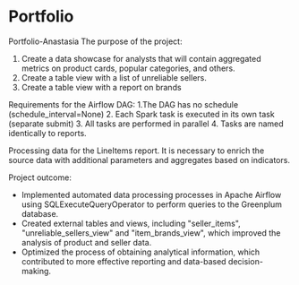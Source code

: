 # Portfolio
Portfolio-Anastasia
The purpose of the project:
1. Create a data showcase for analysts that will contain aggregated metrics on product cards, popular categories, and others.
2. Create a table view with a list of unreliable sellers.
3. Create a table view with a report on brands

Requirements for the Airflow DAG:
1.The DAG has no schedule (schedule_interval=None)
2. Each Spark task is executed in its own task (separate submit)
3. All tasks are performed in parallel
4. Tasks are named identically to reports.

Processing data for the LineItems report.
It is necessary to enrich the source data with additional parameters and aggregates based on indicators.

Project outcome: 
- Implemented automated data processing processes in Apache Airflow using SQLExecuteQueryOperator to perform queries to the Greenplum database.
- Created external tables and views, including "seller_items", "unreliable_sellers_view" and "item_brands_view", which improved the analysis of product and seller data.
- Optimized the process of obtaining analytical information, which contributed to more effective reporting and data-based decision-making.
